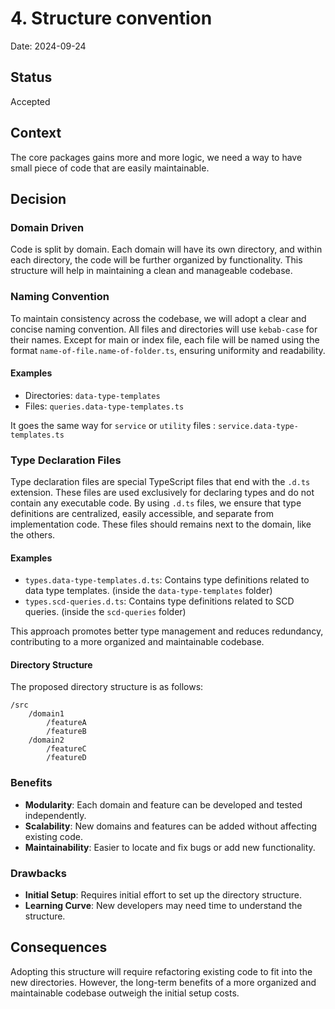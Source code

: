 # 4. Structure convention

Date: 2024-09-24

## Status

Accepted

## Context

The core packages gains more and more logic, we need a way to have small piece of code that are easily maintainable.

## Decision

### Domain Driven
Code is split by domain. Each domain will have its own directory, and within each directory, the code will be further organized by functionality. This structure will help in maintaining a clean and manageable codebase.

### Naming Convention

To maintain consistency across the codebase, we will adopt a clear and concise naming convention. All files and directories will use `kebab-case` for their names. Except for main or index file, each file will be named using the format `name-of-file.name-of-folder.ts`, ensuring uniformity and readability. 

#### Examples

- Directories: `data-type-templates`
- Files: `queries.data-type-templates.ts`

It goes the same way for `service` or `utility` files : `service.data-type-templates.ts`

### Type Declaration Files

Type declaration files are special TypeScript files that end with the `.d.ts` extension. These files are used exclusively for declaring types and do not contain any executable code. By using `.d.ts` files, we ensure that type definitions are centralized, easily accessible, and separate from implementation code. These files should remains next to the domain, like the others.

#### Examples

- `types.data-type-templates.d.ts`: Contains type definitions related to data type templates. (inside the `data-type-templates` folder)
- `types.scd-queries.d.ts`: Contains type definitions related to SCD queries. (inside the `scd-queries` folder)

This approach promotes better type management and reduces redundancy, contributing to a more organized and maintainable codebase.


#### Directory Structure

The proposed directory structure is as follows:

```
/src
	/domain1
		/featureA
		/featureB
	/domain2
		/featureC
		/featureD
```

### Benefits

- **Modularity**: Each domain and feature can be developed and tested independently.
- **Scalability**: New domains and features can be added without affecting existing code.
- **Maintainability**: Easier to locate and fix bugs or add new functionality.

### Drawbacks

- **Initial Setup**: Requires initial effort to set up the directory structure.
- **Learning Curve**: New developers may need time to understand the structure.

## Consequences

Adopting this structure will require refactoring existing code to fit into the new directories. However, the long-term benefits of a more organized and maintainable codebase outweigh the initial setup costs.


